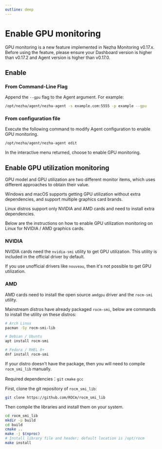 ```yaml
---
outline: deep
---
```

# Enable GPU monitoring

GPU monitoring is a new feature implemented in Nezha Monitoring v0.17.x. Before using the feature, please ensure your Dashboard version is higher than v0.17.2 and Agent version is higher than v0.17.0.

## Enable

### From Command-Line Flag

Append the `--gpu` flag to the Agent argument. For example:

```bash
/opt/nezha/agent/nezha-agent -s example.com:5555 -p example --gpu
```

### From configuration file

Execute the following command to modify Agent configuration to enable GPU monitoring.

```bash
/opt/nezha/agent/nezha-agent edit
```

In the interactive menu returned, choose to enable GPU monitoring.

## Enable GPU utilization monitoring

GPU model and GPU utilization are two different monitor items, which uses different approaches to obtain their value.

Windows and macOS supports getting GPU utilization without extra dependencies, and support multiple graphics card brands.

Linux distros support only NVIDIA and AMD cards and need to install extra dependencies.

Below are the instructions on how to enable GPU utilization monitoring on Linux for NVIDIA / AMD graphics cards.

### NVIDIA

NVIDIA cards need the `nvidia-smi` utility to get GPU utilization. This utility is included in the official driver by default.

If you use unofficial drivers like `nouveau`, then it's not possible to get GPU utilization.

### AMD

AMD cards need to install the open source `amdgpu` driver and the `rocm-smi` utility.

Mainstream distros have already packaged `rocm-smi`, below are commands to install the utility on these distros:

```bash
# Arch Linux
pacman -Sy rocm-smi-lib

# Debian / Ubuntu
apt install rocm-smi

# Fedora / RHEL 8+
dnf install rocm-smi
```

If your distro doesn't have the package, then you will need to compile `rocm_smi_lib` manually.

Required dependencies：`git` `cmake` `gcc`

First, clone the git repository of `rocm_smi_lib`:

```bash
git clone https://github.com/ROCm/rocm_smi_lib
```

Then compile the libraries and install them on your system.

```bash
cd rocm_smi_lib
mkdir -p build
cd build
cmake ..
make -j $(nproc)
# Install library file and header; default location is /opt/rocm
make install
```
